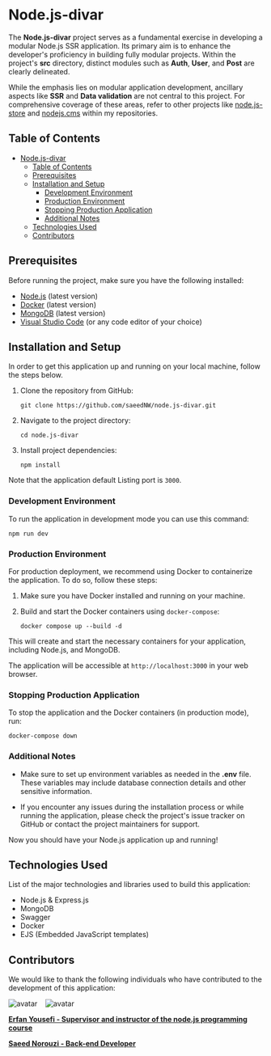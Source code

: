 # Node.js-divar

The **Node.js-divar** project serves as a fundamental exercise in developing a
modular Node.js SSR application. Its primary aim is to enhance the developer's
proficiency in building fully modular projects. Within the project's **src**
directory, distinct modules such as **Auth**, **User**, and **Post** are clearly
delineated.

While the emphasis lies on modular application development, ancillary aspects like
**SSR** and **Data validation** are not central to this project. For comprehensive
coverage of these areas, refer to other projects like [node.js-store](https://github.com/saeedNW/node.js-store)
and [nodejs.cms](https://github.com/saeedNW/nodejs.cms) within my repositories.

## Table of Contents

- [Node.js-divar](#nodejs-divar)
  - [Table of Contents](#table-of-contents)
  - [Prerequisites](#prerequisites)
  - [Installation and Setup](#installation-and-setup)
    - [Development Environment](#development-environment)
    - [Production Environment](#production-environment)
    - [Stopping Production Application](#stopping-production-application)
    - [Additional Notes](#additional-notes)
  - [Technologies Used](#technologies-used)
  - [Contributors](#contributors)

## Prerequisites

Before running the project, make sure you have the following installed:

- [Node.js](https://nodejs.org/) (latest version)
- [Docker](https://www.docker.com) (latest version)
- [MongoDB](https://www.mongodb.com/) (latest version)
- [Visual Studio Code](https://code.visualstudio.com/) (or any code editor of your choice)

## Installation and Setup

In order to get this application up and running on your local machine, follow the
steps below.

1. Clone the repository from GitHub:

   ```shell
   git clone https://github.com/saeedNW/node.js-divar.git
   ```

2. Navigate to the project directory:

   ```shell
   cd node.js-divar
   ```

3. Install project dependencies:

   ```shell
   npm install
   ```

Note that the application default Listing port is `3000`.

### Development Environment

To run the application in development mode you can use this command:

```shell
npm run dev
```

### Production Environment

For production deployment, we recommend using Docker to containerize the application.
To do so, follow these steps:

1. Make sure you have Docker installed and running on your machine.

2. Build and start the Docker containers using `docker-compose`:

   ```shell
   docker compose up --build -d
   ```

This will create and start the necessary containers for your application, including
Node.js, and MongoDB.

The application will be accessible at `http://localhost:3000` in your web browser.

### Stopping Production Application

To stop the application and the Docker containers (in production mode), run:

```shell
docker-compose down
```

### Additional Notes

- Make sure to set up environment variables as needed in the **.env** file. These
  variables may include database connection details and other sensitive information.

- If you encounter any issues during the installation process or while running the application, please check the
  project's issue tracker on GitHub or contact the project maintainers for support.

Now you should have your Node.js application up and running!

## Technologies Used

List of the major technologies and libraries used to build this application:

- Node.js & Express.js
- MongoDB
- Swagger
- Docker
- EJS (Embedded JavaScript templates)

## Contributors

We would like to thank the following individuals who have contributed to the development of this application:

![avatar](https://images.weserv.nl/?url=https://github.com/erfanyousefi.png?h=150&w=150&fit=cover&mask=circle&maxage=5d)
‎ ‎ ‎ ![avatar](https://images.weserv.nl/?url=https://github.com/saeedNW.png?h=150&w=150&fit=cover&mask=circle&maxage=5d)

[**Erfan Yousefi - Supervisor and instructor of the node.js programming course**](https://github.com/erfanyousefi/)

[**Saeed Norouzi - Back-end Developer**](https://github.com/saeedNW)
